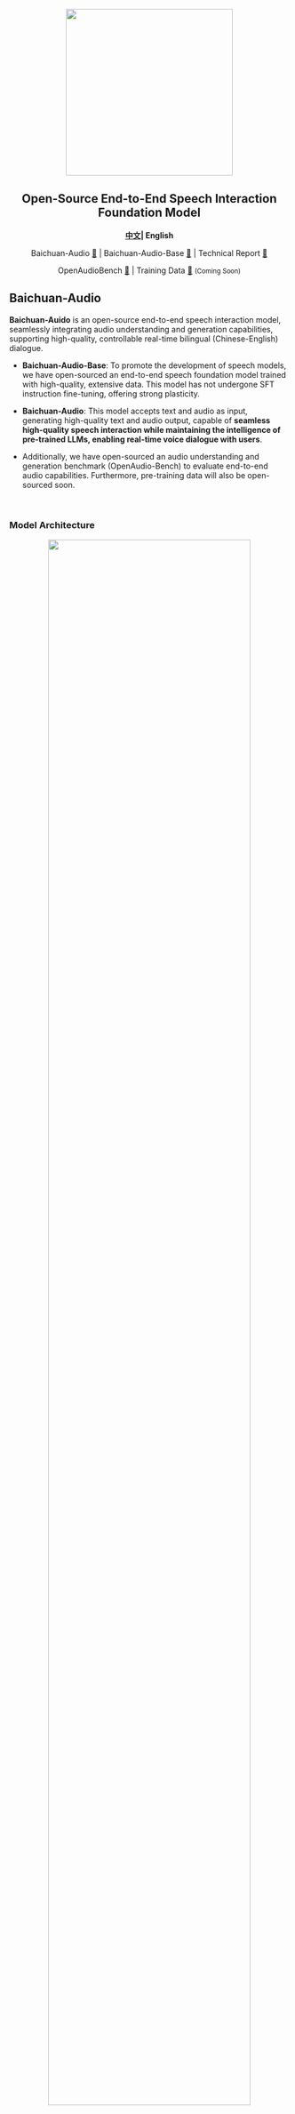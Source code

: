 <div align="center">

<img src="./assets/logo.png" width="300em" ></img> 

## **Open-Source End-to-End Speech Interaction Foundation Model**

  <strong>[中文](./README_zh.md)|
  English </strong>
  
  <p align="center">
  Baichuan-Audio <a href="https://huggingface.co/baichuan-inc/Baichuan-Audio-Instruct">🤗</a> | Baichuan-Audio-Base <a href="https://huggingface.co/baichuan-inc/Baichuan-Audio-Base">🤗</a>  | Technical Report <a href="https://arxiv.org/abs/2501.15368">📖</a> 
</p>
</p>
<p align="center">
OpenAudioBench <a href="https://huggingface.co/datasets/baichuan-inc/openAudioBench">🤗</a>  | Training Data <a href="#">🤗</a> <small>(Coming Soon)</small>
</p>

  <!-- <p align="center">
    OpenMM-Medical <a href="https://huggingface.co/datasets/baichuan-inc/OpenMM_Medical">🤗</a> | OpenAudioBench <a href="https://huggingface.co/datasets/baichuan-inc/OpenAudioBench">🤗</a> 
</p> -->
</div>

## Baichuan-Audio

**Baichuan-Auido** is an open-source end-to-end speech interaction model, seamlessly integrating audio understanding and generation capabilities, supporting high-quality, controllable real-time bilingual (Chinese-English) dialogue.

- **Baichuan-Audio-Base**: To promote the development of speech models, we have open-sourced an end-to-end speech foundation model trained with high-quality, extensive data. This model has not undergone SFT instruction fine-tuning, offering strong plasticity.

- **Baichuan-Audio**: This model accepts text and audio as input, generating high-quality text and audio output, capable of **seamless high-quality speech interaction while maintaining the intelligence of pre-trained LLMs, enabling real-time voice dialogue with users**.

- Additionally, we have open-sourced an audio understanding and generation benchmark (OpenAudio-Bench) to evaluate end-to-end audio capabilities. Furthermore, pre-training data will also be open-sourced soon.


<br>

### Model Architecture

<div align="center">
<img src="./assets/audiollm.png" , width=85%>
</div>
<br>

**Baichuan-Auido** mainly consists of Baichuan-Audio Tokenizer, Audio LLM, and Flow-matching based Audio Decoder. First, speech is converted into discrete audio tokens by the Baichuan-Audio Tokenizer. Then, Audio LLM generates aligned text and audio tokens in an interleaved manner, achieving seamless modality switching between text and audio through special tokens. Audio tokens are processed by an independent audio head and reconstructed into high-quality Mel spectrograms using a flow-matching based audio decoder, which are then converted into audio waveforms via a vocoder.

- Baichuan-Audio-Tokenizer uses a 12.5hz frame rate design. It employs Whisper Large Encoder to extract high-level audio features from Mel spectrograms, then uses 8-layer RVQ to minimize information loss during quantization. To capture both semantic and acoustic information, we use Mel spectrogram reconstruction and Pre-trained LLM for acoustic and semantic supervision, respectively.
<div align="center">
<img src="./assets/vq.png" , width=30%>
</div>

- Audio LLM generates aligned text and audio tokens in an interleaved manner, achieving seamless switching between text and audio modalities through special tokens. Audio tokens are processed by an independent audio head.

- Flow-matching based Audio Decoder is used to reconstruct high-quality Mel spectrograms. The model is trained on 24 kHz audio to generate target Mel spectrograms, which are then converted into audio waveforms via a vocoder.

<div align="center">
<img src="./assets/decoder.png" , width=24%>
</div>


### Pre-training details
- #### Pre-training data
Audio training data can be broadly divided into two main types: audio understanding data and audio generation data.
<div align="center">
<img src="./assets/table.png" , width=80%>
</div>

Audio-text paired data (e.g., ASR and TTS data) improves performance on basic speech tasks. On the other hand, pure audio data enhances the ability to handle audio modalities independently. Audio-Text Interleaved data consists of alternating text and audio modalities, segmented by punctuation to facilitate cross-modal knowledge transfer. Interleaved Text-to-Speech data consists of fully aligned text and audio content, aimed at enhancing the model's ability to generate audio tokens under text supervision.

The interleaved data collection process is divided into crawling and synthesis types, resulting in a total of 142k hours of ITTS data and 393k hours of INTLV data.
<div align="center">
<img src="./assets/data.png" , width=80%>
</div>

<br>

- #### Two stage training strategy
The conflict between speech and text modalities may interfere with the pre-trained text knowledge representation in pre-trained LLMs, leading to degradation in model intelligence performance. To mitigate this, we adopt a two-stage training strategy. In the first stage, the LLM parameters remain fixed, and only the audio embedding layer and audio head parameters are updated. In the second stage, all parameters except the LM embedding layer and LM head parameters are trained.


### Local WebUI Demo

#### Preparation

##### Create a Virtual Environment
```bash
conda create -n baichuan_omni python==3.12
conda activate baichuan_omni
pip install torch==2.4.0 torchvision==0.19.0 torchaudio==2.4.0 --index-url https://download.pytorch.org/whl/cu124
pip install -r requirements.txt
pip install accelerate flash_attn==2.6.3 speechbrain==1.0.0 deepspeed==0.14.4
apt install llvm ffmpeg
```
##### Download the Model and Modify the Model Path
Modify MODEL_PATH in web_demo/constants.py to the local model path.
#### ASR and TTS Demo

```bash
cd web_demo
python base_asr_demo.py
python base_tts_demo.py
```
#### Speech interaction Demo

```bash
cd web_demo
python s2s_gradio_demo_cosy_multiturn.py
```


### Open-Source Evaluation Set

**OpenAudioBench**

To more efficiently evaluate the model's "intelligence," we have constructed OpenAudioBench, which includes 5 sub-evaluation sets for end-to-end audio understanding. These include 4 public evaluation sets (llama question, WEB QA, TriviaQA, AlpacaEval) and a speech logical reasoning evaluation set built by the Baichuan team, totaling 2701 data points. This comprehensive set reflects the model's "intelligence" level.

### Model performance
<div align="center">
<img src="./assets/result.png" , width=90%>
</div>


### Acknowledgments

- Automatic Speech Recognition (ASR) Model: 【Whisper】(https://github.com/openai/whisper)
- Large Language Model (LLM): 【Qwen2.5 7B】(https://arxiv.org/abs/2412.15115)
- Partial code from: CosyVoice and Matcha-TTS: (https://github.com/FunAudioLLM/CosyVoice, https://github.com/shivammehta25/Matcha-TTS/)
- HiFi-GAN Vocoder from CosyVoice 2.0: (https://funaudiollm.github.io/cosyvoice2/)


### License
The use of Baichuan-Audio-Base/Baichuan-Audio model weights must comply with the [Apache 2.0](https://github.com/baichuan-inc/Baichuan-Audio/blob/main/LICENSE)

### Citation
If you find our model/code/paper helpful, please give us a ⭐ and cite 📝, thank you!

```bib
@article{li2025baichuan,
  title={Baichuan-Omni-1.5 Technical Report},
  author={Li, Yadong and Liu, Jun and Zhang, Tao and Chen, Song and Li, Tianpeng and Li, Zehuan and Liu, Lijun and Ming, Lingfeng and Dong, Guosheng and Pan, Da and others},
  journal={arXiv preprint arXiv:2501.15368},
  year={2025}
}
```
